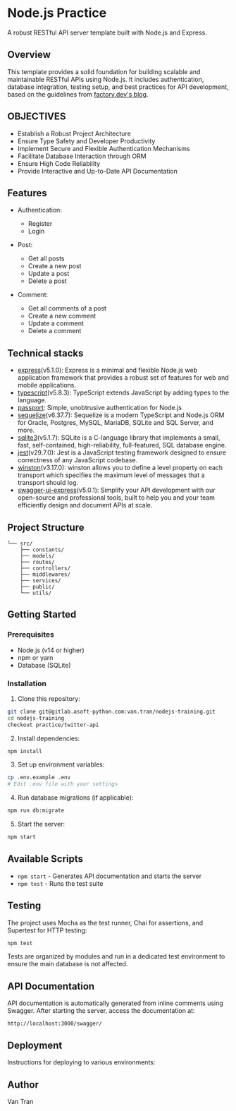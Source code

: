 # Node.js Practice

A robust RESTful API server template built with Node.js and Express.

## Overview

This template provides a solid foundation for building scalable and maintainable RESTful APIs using Node.js. It includes authentication, database integration, testing setup, and best practices for API development, based on the guidelines from [factory.dev's blog](https://factory.dev/blog/how-to-build-api).

## OBJECTIVES

- Establish a Robust Project Architecture
- Ensure Type Safety and Developer Productivity
- Implement Secure and Flexible Authentication Mechanisms
- Facilitate Database Interaction through ORM
- Ensure High Code Reliability
- Provide Interactive and Up-to-Date API Documentation

## Features

- Authentication:

  - Register
  - Login

- Post:

  - Get all posts
  - Create a new post
  - Update a post
  - Delete a post

- Comment:

  - Get all comments of a post
  - Create a new comment
  - Update a comment
  - Delete a comment

## Technical stacks

- [express](https://expressjs.com/)(v5.1.0): Express is a minimal and flexible Node.js web application framework that provides a robust set of features for web and mobile applications.
- [typescript](https://www.npmjs.com/package/typescript)(v5.8.3): TypeScript extends JavaScript by adding types to the language.
- [passport](https://www.npmjs.com/package/passport): Simple, unobtrusive authentication for Node.js
- [sequelize](https://www.npmjs.com/package/sequelize)(v6.37.7): Sequelize is a modern TypeScript and Node.js ORM for Oracle, Postgres, MySQL, MariaDB, SQLite and SQL Server, and more.
- [sqlite3](https://www.npmjs.com/package/sqlite3)(v5.1.7): SQLite is a C-language library that implements a small, fast, self-contained, high-reliability, full-featured, SQL database engine.
- [jest](https://www.npmjs.com/package/jest)(v29.7.0): Jest is a JavaScript testing framework designed to ensure correctness of any JavaScript codebase.
- [winston](https://www.npmjs.com/package/winston)(v3.17.0): winston allows you to define a level property on each transport which specifies the maximum level of messages that a transport should log.
- [swagger-ui-express](https://www.npmjs.com/package/swagger-ui-express)(v5.0.1): Simplify your API development with our open-source and professional tools, built to help you and your team efficiently design and document APIs at scale.

## Project Structure

```
└── src/
    ├── constants/
    ├── models/
    ├── routes/
    ├── controllers/
    ├── middlewares/
    ├── services/
    ├── public/
    └── utils/
```

## Getting Started

### Prerequisites

- Node.js (v14 or higher)
- npm or yarn
- Database (SQLite)

### Installation

1. Clone this repository:

```bash
git clone git@gitlab.asoft-python.com:van.tran/nodejs-training.git
cd nodejs-training
checkout practice/twitter-api
```

2. Install dependencies:

```bash
npm install
```

3. Set up environment variables:

```bash
cp .env.example .env
# Edit .env file with your settings
```

4. Run database migrations (if applicable):

```bash
npm run db:migrate
```

5. Start the server:

```bash
npm start
```

## Available Scripts

- `npm start` - Generates API documentation and starts the server
- `npm test` - Runs the test suite

## Testing

The project uses Mocha as the test runner, Chai for assertions, and Supertest for HTTP testing:

```bash
npm test
```

Tests are organized by modules and run in a dedicated test environment to ensure the main database is not affected.

## API Documentation

API documentation is automatically generated from inline comments using Swagger. After starting the server, access the documentation at:

```
http://localhost:3000/swagger/
```

## Deployment

Instructions for deploying to various environments:

## Author

Van Tran
